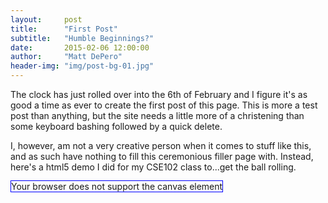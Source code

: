 ```yaml
---
layout:     post
title:      "First Post"
subtitle:   "Humble Beginnings?"
date:       2015-02-06 12:00:00
author:     "Matt DePero"
header-img: "img/post-bg-01.jpg"
---
```


<p>The clock has just rolled over into the 6th of February and I figure it's as good a time as ever to create the first post of this page. This is more a test post than anything, but the site needs a little more of a christening than some keyboard bashing followed by a quick delete.</p>

<p>I, however, am not a very creative person when it comes to stuff like this, and as such have nothing to fill this ceremonious filler page with. Instead, here's a html5 demo I did for my CSE102 class to...get the ball rolling. </p>
<script type="text/javascript">
	/*Canvas Control Javascript
	 *
	 *All Code by Matt DePero
	 *
	 */
	 	var rotate = 0;
		window.onload = function(){
			var fps = 50;
			var timer = setInterval(run,1000/fps);
		}
		function run(){
			var ctx=document.getElementById("myCanvas").getContext("2d");
			ctx.fillStyle="#FFF";
			ctx.fillRect(0,0,400,300);
			ctx.fillStyle="#00F";
			ctx.beginPath();
			ctx.arc((Math.cos(rotate)*70)+200, (Math.sin(rotate)*70)+150, 50, 0, 2 * Math.PI, false);
			ctx.fill();
			rotate += .05;
		}
</script>
<p class="text-center">
	<canvas id="myCanvas" width="400px" height="300px" style="border:1px solid #00F;">Your browser does not support the canvas element</canvas>
</p>


<!--Template Stuff
<blockquote></blockquote>
<a href="#">
    <img src="{{ site.baseurl }}/img/post-sample-image.jpg" alt="Post Sample Image">
</a>
<span class="caption text-muted">Picture Caption</span>
-->
